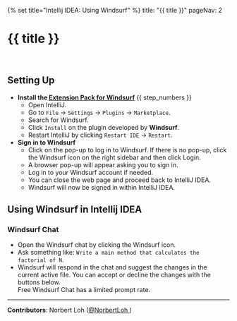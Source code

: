 {% set title="Intellij IDEA: Using Windsurf" %}
<frontmatter>
  title: "{{ title }}"
  pageNav: 2
</frontmatter>

<include src="../common/common-fragments.md#wip-warning" />

# {{ title }}

<include src="./windsurfContent.md#title-id" var-ide="IntelliJ IDEA"/>
<br/>

<include src="windsurfContent.md#prereq" />

## Setting Up

* **Install the [Extension Pack for Windsurf](https://plugins.jetbrains.com/plugin/20540-windsurf-plugin-formerly-codeium-for-python-js-java-go--)** {{ step_numbers }}
  * Open IntelliJ.
  * Go to `File` → `Settings` → `Plugins` → `Marketplace`.
  * Search for Windsurf.
  * Click `Install` on the plugin developed by **Windsurf**.<br>
    <pic src="images/intellijWindsurf/windsurfPlugin.png" width="400" />
  * Restart IntelliJ by clicking `Restart IDE` → `Restart`.
* **Sign in to Windsurf**
  * Click on the pop-up to log in to Windsurf. If there is no pop-up, click the Windsurf icon on the right sidebar and then click Login.<br>
    <pic src="images/intellijWindsurf/windsurfIcon.png" width="400" />
  * A browser pop-up will appear asking you to sign in.
  * Log in to your Windsurf account if needed.
  * You can close the web page and proceed back to IntelliJ IDEA.
  * Windsurf will now be signed in within IntelliJ IDEA.

## Using Windsurf in Intellij IDEA

<include src="./windsurfContent.md#basic-code-completion-id" var-imgurl="images/intellijWindsurf/windsurfCodeCompletion.png" />

### Windsurf Chat

* Open the Windsurf chat by clicking the Windsurf icon.<br>
  <pic src="images/intellijWindsurf/windsurfChat.png" width="400" />
* Ask something like: `Write a main method that calculates the factorial of N`.
* Windsurf will respond in the chat and suggest the changes in the current active file. You can accept or decline the changes with the buttons below.<br>
    <pic src="images/intellijWindsurf/windsurfChatSuggestion.png" width="800" />
  <box type="warning" seamless>
    Free Windsurf Chat has a limited prompt rate.
    </box>

<include src="./windsurfContent.md#windsurf-inline-chat-id" var-imgurl="images/intellijWindsurf/windsurfInline.png" />

<include src="./windsurfContent.md#windsurf-default-commands-id" var-commandsimgurl="images/intellijWindsurf/windsurfCommands.png"
var-refactorimgurl="images/intellijWindsurf/windsurfRefactor.png" />
</include>

---

**Contributors**: Norbert Loh ([@NorbertLoh ](https://github.com/NorbertLoh ))
